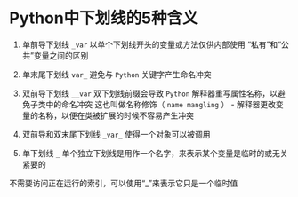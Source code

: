 # Python中下划线的5种含义

1. 单前导下划线 `_var`
以单个下划线开头的变量或方法仅供内部使用
“私有”和“公共”变量之间的区别

2. 单末尾下划线 `var_`
避免与 `Python` 关键字产生命名冲突

3. 双前导下划线 `__var`
双下划线前缀会导致 `Python` 解释器重写属性名称，以避免子类中的命名冲突
这也叫做名称修饰（ `name mangling` ） - 解释器更改变量的名称，以便在类被扩展的时候不容易产生冲突

4. 双前导和双末尾下划线 `_var_`
使得一个对象可以被调用

5. 单下划线 `_`
单个独立下划线是用作一个名字，来表示某个变量是临时的或无关紧要的

不需要访问正在运行的索引，可以使用“_”来表示它只是一个临时值

<img :src="$withBase('/images/python.png')">
